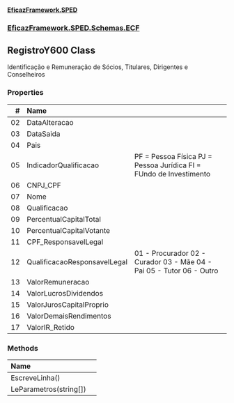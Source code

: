#### [EficazFramework.SPED](EficazFrameworkSPED.md 'EficazFramework SPED')
### [EficazFramework.SPED.Schemas.ECF](EficazFramework.SPED.Schemas.ECF.md 'EficazFramework.SPED.Schemas.ECF')

## RegistroY600 Class

Identificação e Remuneração de Sócios, Titulares, Dirigentes e Conselheiros
### Properties

| # | Name | |
| ---: | :--- | :--- |
| 02 | DataAlteracao |  |
| 03 | DataSaida |  |
| 04 | Pais |  |
| 05 | IndicadorQualificacao | PF = Pessoa Física            PJ = Pessoa Jurídica            FI = FUndo de Investimento |
| 06 | CNPJ_CPF |  |
| 07 | Nome |  |
| 08 | Qualificacao |  |
| 09 | PercentualCapitalTotal |  |
| 10 | PercentualCapitalVotante |  |
| 11 | CPF_ResponsavelLegal |  |
| 12 | QualificacaoResponsavelLegal | 01 - Procurador            02 - Curador            03 - Mãe            04 - Pai            05 - Tutor            06 - Outro |
| 13 | ValorRemuneracao |  |
| 14 | ValorLucrosDividendos |  |
| 15 | ValorJurosCapitalProprio |  |
| 16 | ValorDemaisRendimentos |  |
| 17 | ValorIR_Retido |  |
### Methods

| Name | |
| :--- | :--- |
| EscreveLinha() |  |
| LeParametros(string[]) |  |
